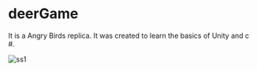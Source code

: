 # deerGame

It is a Angry Birds replica. It was created to learn the basics of Unity and c #.

![ss1](https://im2.ezgif.com/tmp/ezgif-2-ae9904d194f6.gif)
